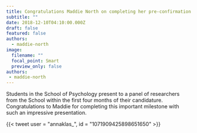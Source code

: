 ```yaml
---
title: Congratulations Maddie North on completing her pre-confirmation presentation
subtitle: ""
date: 2018-12-10T04:10:00.000Z
draft: false
featured: false
authors:
  - maddie-north
image:
  filename: ""
  focal_point: Smart
  preview_only: false
authors:
 - maddie-north
---
```

Students in the School of Psychology present to a panel of researchers from the School within the first four months of their candidature. Congratulations to Maddie for completing this important milestone with such an impressive presentation.

{{< tweet user = "annaklas_", id = "1071909425898651650" >}}
